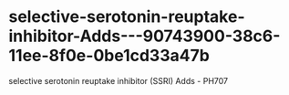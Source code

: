 # selective-serotonin-reuptake-inhibitor-Adds---90743900-38c6-11ee-8f0e-0be1cd33a47b
selective serotonin reuptake inhibitor (SSRI) Adds - PH707
